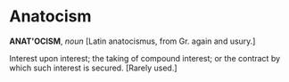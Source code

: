 # Anatocism

**ANAT'OCISM**, _noun_ \[Latin anatocismus, from Gr. again and usury.\]

Interest upon interest; the taking of compound interest; or the contract by which such interest is secured. \[Rarely used.\]